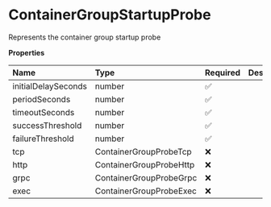 # ContainerGroupStartupProbe

Represents the container group startup probe

**Properties**

| Name                | Type                    | Required | Description |
| :------------------ | :---------------------- | :------- | :---------- |
| initialDelaySeconds | number                  | ✅       |             |
| periodSeconds       | number                  | ✅       |             |
| timeoutSeconds      | number                  | ✅       |             |
| successThreshold    | number                  | ✅       |             |
| failureThreshold    | number                  | ✅       |             |
| tcp                 | ContainerGroupProbeTcp  | ❌       |             |
| http                | ContainerGroupProbeHttp | ❌       |             |
| grpc                | ContainerGroupProbeGrpc | ❌       |             |
| exec                | ContainerGroupProbeExec | ❌       |             |
